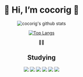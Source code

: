 

<div align=center>
<h1>💛 Hi, I’m cocorig 💜</h1>
</div>

<div align=center>

![cocorig's github stats](https://github-readme-stats.vercel.app/api?username=cocorig&show_icons=true&theme=radical) 

[![Top Langs](https://github-readme-stats.vercel.app/api/top-langs/?username=cocorig&layout=compact&theme=dracula)](https://github.com/cocorig/cocorig
)

👩‍💻<h2>Studying </h2> 

<img src="https://img.shields.io/badge/javascript-F7DF1E?style=for-the-badge&logo=javascript&logoColor=black">
<img src="https://img.shields.io/badge/react-61DAFB?style=for-the-badge&logo=react&logoColor=black">
<img src="https://img.shields.io/badge/html-E34F26?style=for-the-badge&logo=html5&logoColor=white">
<img src="https://img.shields.io/badge/css-1572B6?style=for-the-badge&logo=css3&logoColor=white">

<img src="https://img.shields.io/badge/github-181717?style=for-the-badge&logo=github&logoColor=white">
<img src="https://img.shields.io/badge/linux-FCC624?style=for-the-badge&logo=linux&logoColor=black">
